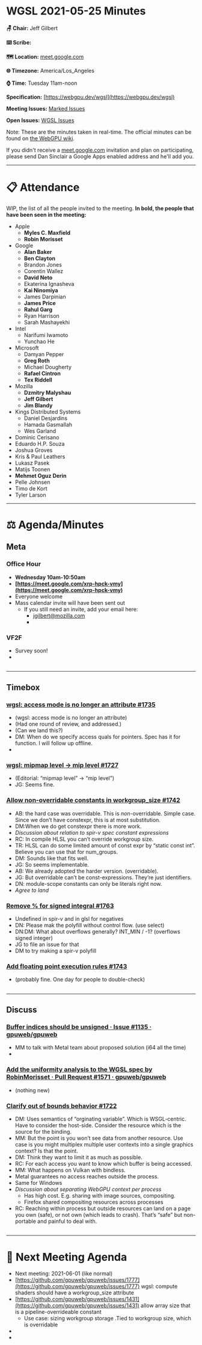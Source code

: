 # **WGSL 2021-05-25 Minutes**

**🪑 Chair:** Jeff Gilbert

**⌨️ Scribe:** 

**🗺 Location:** [meet.google.com](http://meet.google.com)

**🌐 Timezone:** America/Los_Angeles

**⌚ Time:** Tuesday 11am-noon

**Specification:** [https://webgpu.dev/wgsl](https://webgpu.dev/wgsl)

**Meeting Issues:** [Marked Issues](https://github.com/orgs/gpuweb/projects/2#column-8898490)

**Open Issues:** [WGSL Issues](https://github.com/gpuweb/gpuweb/issues?q=is%3Aissue+is%3Aopen+label%3Awgsl)

Note: These are the minutes taken in real-time. The official minutes can be found on [the WebGPU wiki](https://github.com/gpuweb/gpuweb/wiki).

If you didn't receive a [meet.google.com](meet.google.com) invitation and plan on participating, please send Dan Sinclair a Google Apps enabled address and he'll add you.



---



# **📋 Attendance**

WIP, the list of all the people invited to the meeting. **In bold, the people that have been seen in the meeting:**



*   Apple
    *   **Myles C. Maxfield**
    *   **Robin Morisset**
*   Google
    *   **Alan Baker**
    *   **Ben Clayton**
    *   Brandon Jones
    *   Corentin Wallez
    *   **David Neto**
    *   Ekaterina Ignasheva
    *   **Kai Ninomiya**
    *   James Darpinian
    *   **James Price**
    *   **Rahul Garg**
    *   Ryan Harrison
    *   Sarah Mashayekhi
*   Intel
    *   Narifumi Iwamoto
    *   Yunchao He
*   Microsoft
    *   Damyan Pepper
    *   **Greg Roth**
    *   Michael Dougherty
    *   **Rafael Cintron**
    *   **Tex Riddell**
*   Mozilla
    *   **Dzmitry Malyshau**
    *   **Jeff Gilbert**
    *   **Jim Blandy**
*   Kings Distributed Systems
    *   Daniel Desjardins
    *   Hamada Gasmallah
    *   Wes Garland
*   Dominic Cerisano
*   Eduardo H.P. Souza
*   Joshua Groves
*   Kris & Paul Leathers
*   Lukasz Pasek
*   Matijs Toonen
*   **Mehmet Oguz Derin**
*   Pelle Johnsen
*   Timo de Kort
*   Tyler Larson



---



# **⚖️ Agenda/Minutes**


## Meta


### Office Hour



*   **Wednesday 10am-10:50am**
*   **[https://meet.google.com/xrp-hpck-vmy](https://meet.google.com/xrp-hpck-vmy)**
*   Everyone welcome
*   Mass calendar invite will have been sent out
    *   If you still need an invite, add your email here:
        *   [jgilbert@mozilla.com](mailto:jgilbert@mozilla.com)
        *   


### VF2F



*   Survey soon!
*   


## 

---



## Timebox


### [wgsl: access mode is no longer an attribute #1735](https://github.com/gpuweb/gpuweb/pull/1735)



*   (wgsl: access mode is no longer an attribute)
*   (Had one round of review, and addressed.)
*   (Can we land this?)
*   DM: When do we specify access quals for pointers. Spec has it for function. I will follow up offline.
*   


### [wgsl: mipmap level -> mip level #1727](https://github.com/gpuweb/gpuweb/pull/1727)



*   (Editorial: “mipmap level” -> “mip level”)
*   JG: Seems fine.


### [Allow non-overridable constants in workgroup_size #1742](https://github.com/gpuweb/gpuweb/pull/1742)



*   AB: the hard case was overridable.  This is *non*-overridable. Simple case. Since we don’t have constexpr, this is at most substitution.
*   DM:When we do get constexpr there is more work.
*   _Discussion about relation to spir-v spec constant expressions_
*   RC: In compile HLSL you can’t override workgroup size.
*   TR: HLSL can do some limited amount of const expr by “static const int”.  Believe you can use that for num_groups.
*   DM: Sounds like that fits well.
*   JG: So seems implementable.
*   AB: We already adopted the harder version. (overridable).
*   JG: But overridable can’t be const-expressions.  They’re just identifiers.
*   DN: module-scope constants can only be literals right now.
*   _Agree to land_


### [Remove % for signed integral #1763](https://github.com/gpuweb/gpuweb/pull/1763)



*   Undefined in spir-v and in glsl for negatives
*   DN: Please mak the polyfill without control flow. (use select)
*   DN:DM: What about overflows generally? INT_MIN / -1? (overflows signed integer)
*   JG to file an issue for that
*   DM to try making a spir-v polyfill


### [Add floating point execution rules #1743](https://github.com/gpuweb/gpuweb/pull/1743) 



*   (probably fine. One day for people to double-check)


## 

---



## Discuss


### [Buffer indices should be unsigned · Issue #1135 · gpuweb/gpuweb](https://github.com/gpuweb/gpuweb/issues/1135) 



*   MM to talk with Metal team about proposed solution (i64 all the time)
*   


### [Add the uniformity analysis to the WGSL spec by RobinMorisset · Pull Request #1571 · gpuweb/gpuweb](https://github.com/gpuweb/gpuweb/pull/1571) 



*   (nothing new)


### [Clarify out of bounds behavior #1722](https://github.com/gpuweb/gpuweb/pull/1722) 



*   DM: Uses semantics of “orginating variable”. Which is WSGL-centric. Have to consider the host-side. Consider the resource which is the source for the binding.
*   MM: But the point is you won’t see data from another resource.  Use case is you might multiplex multiple user contexts into a single graphics context?  Is that the point.
*   DM: Think they want to limit it as much as possible.
*   RC: For each access you want to know which buffer is being accessed.
*   MM: What happens on Vulkan with bindless.
*   Metal guarantees no access reaches outside the process.
*   Same for Windows
*   _Discussion about separating WebGPU context per process_
    *   Has high cost.  E.g. sharing with image sources, compositing.
    *   Firefox shared compositing resources across processes
*   RC: Reaching within process but outside resources can land on a page you own (safe), or not own (which leads to crash). That’s “safe” but non-portable and painful to deal with.


## 

---



# 📆 Next Meeting Agenda



*   Next meeting: 2021-06-01 (like normal)
*   [https://github.com/gpuweb/gpuweb/issues/1777](https://github.com/gpuweb/gpuweb/issues/1777) wgsl: compute shaders should have a workgroup_size attribute
*   [https://github.com/gpuweb/gpuweb/issues/1431](https://github.com/gpuweb/gpuweb/issues/1431)  allow array size that is a pipeline-overrideable constant 
    *   Use case: sizing workgroup storage .Tied to workgroup size, which is overridable
*   
*   